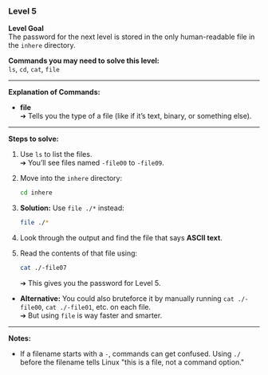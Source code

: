 ### Level 5

**Level Goal**  
The password for the next level is stored in the only human-readable file in the `inhere` directory.

**Commands you may need to solve this level:**  
`ls`, `cd`, `cat`, `file`

---

**Explanation of Commands:**

- **file**  
  ➔ Tells you the type of a file (like if it’s text, binary, or something else).

---

**Steps to solve:**

1. Use `ls` to list the files.  
   ➔ You’ll see files named `-file00` to `-file09`.
2. Move into the `inhere` directory:

   ```bash
   cd inhere
   ```

3. **Solution:** Use `file ./*` instead:

   ```bash
   file ./*
   ```

4. Look through the output and find the file that says **ASCII text**.  

5. Read the contents of that file using:

   ```bash
   cat ./-file07
   ```

   ➔ This gives you the password for Level 5.

- **Alternative:** You could also bruteforce it by manually running `cat ./-file00`, `cat ./-file01`, etc. on each file.  
  ➔ But using `file` is way faster and smarter.

---

**Notes:**  
- If a filename starts with a `-`, commands can get confused. Using `./` before the filename tells Linux "this is a file, not a command option."

